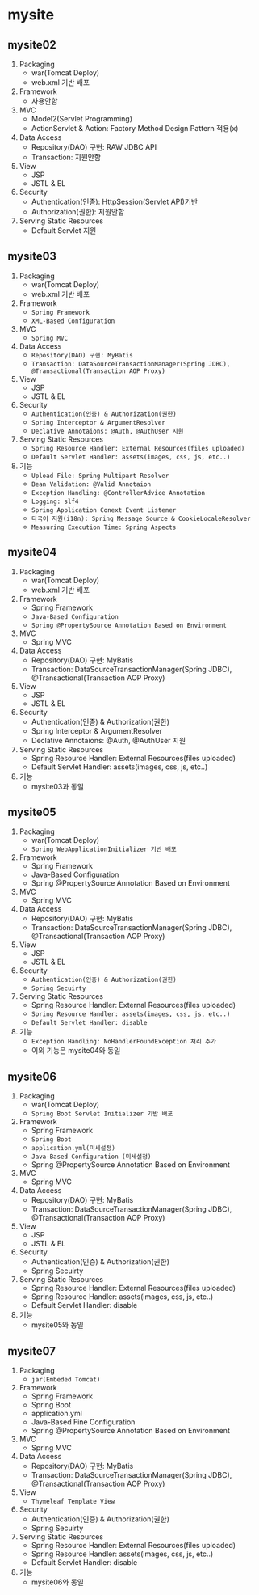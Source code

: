 # mysite

## mysite02
1. Packaging
   - war(Tomcat Deploy)
   - web.xml 기반 배포
2. Framework
   - 사용안함
3. MVC
   - Model2(Servlet Programming)
   - ActionServlet & Action: Factory Method Design Pattern 적용(x)
4. Data Access
   - Repository(DAO) 구현: RAW JDBC API
   - Transaction: 지원안함
5. View
   - JSP
   - JSTL & EL
6. Security
   - Authentication(인증): HttpSession(Servlet API)기반
   - Authorization(권한): 지원안함  
7. Serving Static Resources
   - Default Servlet 지원

## mysite03
1. Packaging
   - war(Tomcat Deploy)
   - web.xml 기반 배포 
2. Framework
   - `Spring Framework`
   - `XML-Based Configuration`
3. MVC
   - `Spring MVC`
4. Data Access
   - `Repository(DAO) 구현: MyBatis`
   - `Transaction: DataSourceTransactionManager(Spring JDBC), @Transactional(Transaction AOP Proxy)`
5. View
   - JSP
   - JSTL & EL
6. Security
   - `Authentication(인증) & Authorization(권한)`
   - `Spring Interceptor & ArgumentResolver`
   - `Declative Annotaions: @Auth, @AuthUser 지원`
7. Serving Static Resources
   - `Spring Resource Handler: External Resources(files uploaded)`
   - `Default Servlet Handler: assets(images, css, js, etc..)`
8. 기능
   - `Upload File: Spring Multipart Resolver`
   - `Bean Validation: @Valid Annotaion`
   - `Exception Handling: @ControllerAdvice Annotation`
   - `Logging: slf4`
   - `Spring Application Conext Event Listener`
   - `다국어 지원(i18n): Spring Message Source & CookieLocaleResolver`
   - `Measuring Execution Time: Spring Aspects`

## mysite04
1. Packaging
   - war(Tomcat Deploy)
   - web.xml 기반 배포
2. Framework
   - Spring Framework
   - `Java-Based Configuration`
   - `Spring @PropertySource Annotation Based on Environment`
3. MVC
   - Spring MVC
4. Data Access
   - Repository(DAO) 구현: MyBatis
   - Transaction: DataSourceTransactionManager(Spring JDBC), @Transactional(Transaction AOP Proxy)
5. View
   - JSP
   - JSTL & EL
6. Security
   - Authentication(인증) & Authorization(권한)
   - Spring Interceptor & ArgumentResolver
   - Declative Annotaions: @Auth, @AuthUser 지원
7. Serving Static Resources
   - Spring Resource Handler: External Resources(files uploaded)
   - Default Servlet Handler: assets(images, css, js, etc..)
8. 기능
   - mysite03과 동일

## mysite05
1. Packaging
   - war(Tomcat Deploy)
   - `Spring WebApplicationInitializer 기반 배포`
2. Framework
   - Spring Framework
   - Java-Based Configuration
   - Spring @PropertySource Annotation Based on Environment
3. MVC
   - Spring MVC
4. Data Access
   - Repository(DAO) 구현: MyBatis
   - Transaction: DataSourceTransactionManager(Spring JDBC), @Transactional(Transaction AOP Proxy)
5. View
   - JSP
   - JSTL & EL
6. Security
   - `Authentication(인증) & Authorization(권한)`
   - `Spring Secuirty`
7. Serving Static Resources
   - Spring Resource Handler: External Resources(files uploaded)
   - `Spring Resource Handler: assets(images, css, js, etc..)`
   - `Default Servlet Handler: disable`
8. 기능
   - `Exception Handling: NoHandlerFoundException 처리 추가`
   - 이외 기능은 mysite04와 동일
   
## mysite06
1. Packaging
   - war(Tomcat Deploy)
   - `Spring Boot Servlet Initializer 기반 배포`
2. Framework
   - Spring Framework
   - `Spring Boot`
   - `application.yml(미세설정)`
   - `Java-Based Configuration (미세설정)`
   - Spring @PropertySource Annotation Based on Environment
3. MVC
   - Spring MVC
4. Data Access
   - Repository(DAO) 구현: MyBatis
   - Transaction: DataSourceTransactionManager(Spring JDBC), @Transactional(Transaction AOP Proxy)
5. View
   - JSP
   - JSTL & EL
6. Security
   - Authentication(인증) & Authorization(권한)
   - Spring Secuirty
7. Serving Static Resources
   - Spring Resource Handler: External Resources(files uploaded)
   - Spring Resource Handler: assets(images, css, js, etc..)
   - Default Servlet Handler: disable
8. 기능
   - mysite05와 동일

## mysite07
1. Packaging
   - `jar(Embeded Tomcat)`
2. Framework
   - Spring Framework
   - Spring Boot
   - application.yml
   - Java-Based Fine Configuration
   - Spring @PropertySource Annotation Based on Environment
3. MVC
   - Spring MVC
4. Data Access
   - Repository(DAO) 구현: MyBatis
   - Transaction: DataSourceTransactionManager(Spring JDBC), @Transactional(Transaction AOP Proxy)
5. View
   - `Thymeleaf Template View`
6. Security
   - Authentication(인증) & Authorization(권한)
   - Spring Secuirty
7. Serving Static Resources
   - Spring Resource Handler: External Resources(files uploaded)
   - Spring Resource Handler: assets(images, css, js, etc..)
   - Default Servlet Handler: disable
8. 기능
   - mysite06와 동일
